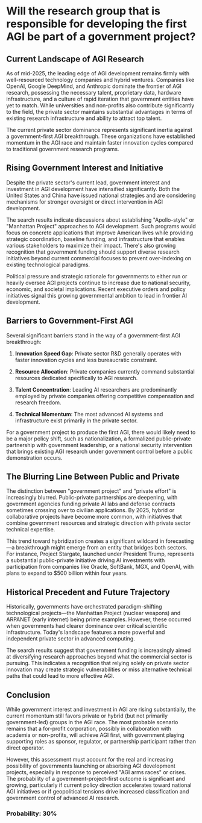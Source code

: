 # Will the research group that is responsible for developing the first AGI be part of a government project?

## Current Landscape of AGI Research

As of mid-2025, the leading edge of AGI development remains firmly with well-resourced technology companies and hybrid ventures. Companies like OpenAI, Google DeepMind, and Anthropic dominate the frontier of AGI research, possessing the necessary talent, proprietary data, hardware infrastructure, and a culture of rapid iteration that government entities have yet to match. While universities and non-profits also contribute significantly to the field, the private sector maintains substantial advantages in terms of existing research infrastructure and ability to attract top talent.

The current private sector dominance represents significant inertia against a government-first AGI breakthrough. These organizations have established momentum in the AGI race and maintain faster innovation cycles compared to traditional government research programs.

## Rising Government Interest and Initiative

Despite the private sector's current lead, government interest and investment in AGI development have intensified significantly. Both the United States and China have issued national strategies and are considering mechanisms for stronger oversight or direct intervention in AGI development.

The search results indicate discussions about establishing "Apollo-style" or "Manhattan Project" approaches to AGI development. Such programs would focus on concrete applications that improve American lives while providing strategic coordination, baseline funding, and infrastructure that enables various stakeholders to maximize their impact. There's also growing recognition that government funding should support diverse research initiatives beyond current commercial focuses to prevent over-indexing on existing technological paradigms.

Political pressure and strategic rationale for governments to either run or heavily oversee AGI projects continue to increase due to national security, economic, and societal implications. Recent executive orders and policy initiatives signal this growing governmental ambition to lead in frontier AI development.

## Barriers to Government-First AGI

Several significant barriers stand in the way of a government-first AGI breakthrough:

1. **Innovation Speed Gap**: Private sector R&D generally operates with faster innovation cycles and less bureaucratic constraint.

2. **Resource Allocation**: Private companies currently command substantial resources dedicated specifically to AGI research.

3. **Talent Concentration**: Leading AI researchers are predominantly employed by private companies offering competitive compensation and research freedom.

4. **Technical Momentum**: The most advanced AI systems and infrastructure exist primarily in the private sector.

For a government project to produce the first AGI, there would likely need to be a major policy shift, such as nationalization, a formalized public-private partnership with government leadership, or a national security intervention that brings existing AGI research under government control before a public demonstration occurs.

## The Blurring Line Between Public and Private

The distinction between "government project" and "private effort" is increasingly blurred. Public-private partnerships are deepening, with government agencies funding private AI labs and defense contracts sometimes crossing over to civilian applications. By 2025, hybrid or collaborative projects have become more common, with initiatives that combine government resources and strategic direction with private sector technical expertise.

This trend toward hybridization creates a significant wildcard in forecasting—a breakthrough might emerge from an entity that bridges both sectors. For instance, Project Stargate, launched under President Trump, represents a substantial public-private initiative driving AI investments with participation from companies like Oracle, SoftBank, MGX, and OpenAI, with plans to expand to $500 billion within four years.

## Historical Precedent and Future Trajectory

Historically, governments have orchestrated paradigm-shifting technological projects—the Manhattan Project (nuclear weapons) and ARPANET (early internet) being prime examples. However, these occurred when governments had clearer dominance over critical scientific infrastructure. Today's landscape features a more powerful and independent private sector in advanced computing.

The search results suggest that government funding is increasingly aimed at diversifying research approaches beyond what the commercial sector is pursuing. This indicates a recognition that relying solely on private sector innovation may create strategic vulnerabilities or miss alternative technical paths that could lead to more effective AGI.

## Conclusion

While government interest and investment in AGI are rising substantially, the current momentum still favors private or hybrid (but not primarily government-led) groups in the AGI race. The most probable scenario remains that a for-profit corporation, possibly in collaboration with academia or non-profits, will achieve AGI first, with government playing supporting roles as sponsor, regulator, or partnership participant rather than direct operator.

However, this assessment must account for the real and increasing possibility of governments launching or absorbing AGI development projects, especially in response to perceived "AGI arms races" or crises. The probability of a government-project-first outcome is significant and growing, particularly if current policy direction accelerates toward national AGI initiatives or if geopolitical tensions drive increased classification and government control of advanced AI research.

### Probability: 30%